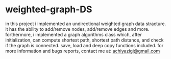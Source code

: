 # weighted-graph-DS
in this project i implemented an undirectional weighted graph data stracture.
it has the ability to add/remove nodes, add/remove edges and more.
forthermore, i implemented a graph algorithms class which, after initialization, can compute shortest path, shortest path distance,
and check if the graph is connected. save, load and deep copy functions included. for more information and bugs reports, contact me at:
achiyazigi@gmail.com